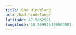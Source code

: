 ```yaml
---
title: Bad Hindelang
url: /bad-hindelang/
latitude: 47.5062921
longitude: 10.369925100000001
---
```

